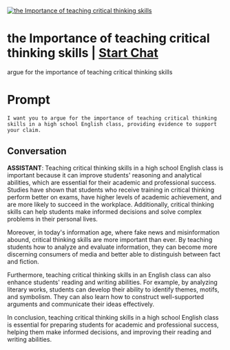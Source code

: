 
[![the Importance of teaching critical thinking skills](https://flow-prompt-covers.s3.us-west-1.amazonaws.com/icon/abstract/abs_5.png)](https://gptcall.net/chat.html?data=%7B%22contact%22%3A%7B%22id%22%3A%22j-6BUu0ZC0NdtPALGKgtL%22%2C%22flow%22%3Atrue%7D%7D)
# the Importance of teaching critical thinking skills | [Start Chat](https://gptcall.net/chat.html?data=%7B%22contact%22%3A%7B%22id%22%3A%22j-6BUu0ZC0NdtPALGKgtL%22%2C%22flow%22%3Atrue%7D%7D)
argue for the importance of teaching critical thinking skills

# Prompt

```
I want you to argue for the importance of teaching critical thinking skills in a high school English class, providing evidence to support your claim.
```

## Conversation

**ASSISTANT**: Teaching critical thinking skills in a high school English class is important because it can improve students' reasoning and analytical abilities, which are essential for their academic and professional success. Studies have shown that students who receive training in critical thinking perform better on exams, have higher levels of academic achievement, and are more likely to succeed in the workplace. Additionally, critical thinking skills can help students make informed decisions and solve complex problems in their personal lives.



Moreover, in today's information age, where fake news and misinformation abound, critical thinking skills are more important than ever. By teaching students how to analyze and evaluate information, they can become more discerning consumers of media and better able to distinguish between fact and fiction.



Furthermore, teaching critical thinking skills in an English class can also enhance students' reading and writing abilities. For example, by analyzing literary works, students can develop their ability to identify themes, motifs, and symbolism. They can also learn how to construct well-supported arguments and communicate their ideas effectively.



In conclusion, teaching critical thinking skills in a high school English class is essential for preparing students for academic and professional success, helping them make informed decisions, and improving their reading and writing abilities.


